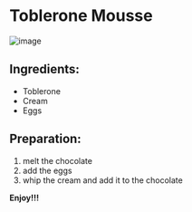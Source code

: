 # Toblerone Mousse
![image](https://user-images.githubusercontent.com/64133676/142201816-08c6eb50-f24e-4746-8bce-cf1d22fa48cc.png)

## Ingredients:
- Toblerone
- Cream
- Eggs

## Preparation:
1. melt the chocolate
2. add the eggs
3. whip the cream and add it to the chocolate

**Enjoy!!!**